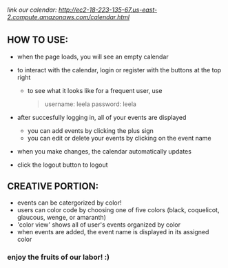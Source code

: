 ###### link our calendar: http://ec2-18-223-135-67.us-east-2.compute.amazonaws.com/calendar.html

## HOW TO USE:
* when the page loads, you will see an empty calendar
* to interact with the calendar, login or register with the buttons at the top right
    - to see what it looks like for a frequent user, use 
        > username: leela
        > password: leela

* after succesfully logging in, all of your events are displayed
    - you can add events by clicking the plus sign
    - you can edit or delete your events by clicking on the event name
* when you make changes, the calendar automatically updates
* click the logout button to logout

## CREATIVE PORTION:
* events can be catergorized by color!
* users can color code by choosing one of five colors (black, coquelicot, glaucous, wenge, or amaranth)
* 'color view' shows all of user's events organized by color
* when events are added, the event name is displayed in its assigned color

### enjoy the fruits of our labor! :)
